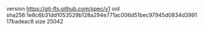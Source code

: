 version https://git-lfs.github.com/spec/v1
oid sha256:1e8c6b31dd1053529b128a294e771ac006d51bec97945d0834d399117badeac8
size 25042
